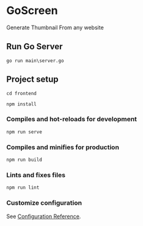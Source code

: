 # GoScreen
Generate Thumbnail From any website

## Run Go Server
```
go run main\server.go
```

## Project setup
```
cd frontend

npm install
```

### Compiles and hot-reloads for development
```
npm run serve
```

### Compiles and minifies for production
```
npm run build
```

### Lints and fixes files
```
npm run lint
```

### Customize configuration
See [Configuration Reference](https://cli.vuejs.org/config/).
